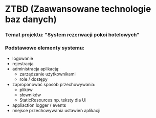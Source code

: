 # ZTBD (Zaawansowane technologie baz danych)
### Temat projektu: "System rezerwacji pokoi hotelowych" ###

### Podstawowe elementy systemu: ###
- logowanie
- rejestracja
- administracja aplikacją:
  - zarządzanie użytkownikami
  - role / dostępy
- zaproponować sposób przechowywania:
  - plików
  - słowników
  - StaticResources np. teksty dla UI
- appliaction logger / events
- miejsce przechowywania ustawień aplikacji
